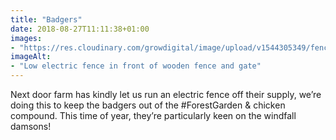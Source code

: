 ```yaml
---
title: "Badgers"
date: 2018-08-27T11:11:38+01:00
images: 
- "https://res.cloudinary.com/growdigital/image/upload/v1544305349/fence-30371461728.jpg"
imageAlt: 
- "Low electric fence in front of wooden fence and gate"
---
```


Next door farm has kindly let us run an electric fence off their supply, we’re doing this to keep the badgers out of the #ForestGarden & chicken compound. This time of year, they’re particularly keen on the windfall damsons!

